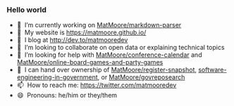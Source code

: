 ### Hello world
- 🔭&nbsp; I’m currently working on [MatMoore/markdown-parser](https://github.com/MatMoore/markdown-parser)
- 👾&nbsp; My website is https://matmoore.github.io/
- 📖&nbsp; I blog at http://dev.to/matmooredev
- 👯&nbsp; I’m looking to collaborate on open data or explaining technical topics
- 🤔&nbsp; I’m looking for help with [MatMoore/conference-calendar](https://github.com/MatMoore/conference-calendar) and [MatMoore/online-board-games-and-party-games](https://github.com/MatMoore/online-board-games-and-party-games)
- 🤝&nbsp; I can hand over ownership of [MatMoore/register-snapshot](https://github.com/MatMoore/register-snapshot), [software-engineering-in-government](https://github.com/software-engineering-in-government), or [MatMoore/govreposearch](https://github.com/MatMoore/govreposearch)
- 📫&nbsp; How to reach me: https://twitter.com/matmooredev
- 😄&nbsp; Pronouns: he/him or they/them
